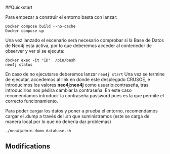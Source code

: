 ##Quickstart

Para empezar a construir el entorno basta con lanzar:
``` shell
Docker compose build --no-cache
Docker compose up 
```
Una vez lanzado el escenario será necesario comprobar si la Base de Datos de Neo4j esta áctiva, por lo que deberemos acceder al contenedor de observer y ver si se ejecuta:
``` shell
docker exec -it "ID"  /bin/bash
neo4j status
```
En caso de no ejecutarse deberemos lanzar `neo4j start`
Una vez se termine de ejecutar, accedemos al link en donde este desplegado CRUSOE, e introducimos los valores **neo4j:neo4j** como usuario:contraseña, tras introducirlos nos pédira cambiar la contraseña. En este caso recomendamos introducir la contraseña
password pues es la que permite el correcto funcionamiento.

Para poder cargar los datos y poner a prueba el entorno, recomendamos cargar el .dump a través del .sh que suministramos (este se carga de manera local por lo que no debería dar problemas)
``` shell
./neo4jadmin-dumo_database.sh 
```

## Modifications
